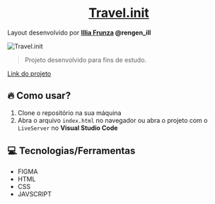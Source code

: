 <h1 align="center">
    <a href="https://www.figma.com/community/file/1031669453280336591">Travel.init</a>
</h1>
 
 Layout desenvolvido por **[Illia Frunza]('https://www.figma.com/@rengen_ill') @rengen_ill**

 ![Travel.init](img/Thumbnail.jpg)

> Projeto desenvolvido para fins de estudo.


[Link do projeto]('https://lucasarieiv.github.io/front-end-travel-init/')

## 🔥 Como usar?
1. Clone o repositório na sua máquina
2. Abra o arquivo `index.html` no navegador ou abra o projeto com o `LiveServer` no **Visual Studio Code**

## 💻 Tecnologias/Ferramentas
- FIGMA 
- HTML
- CSS
- JAVSCRIPT
